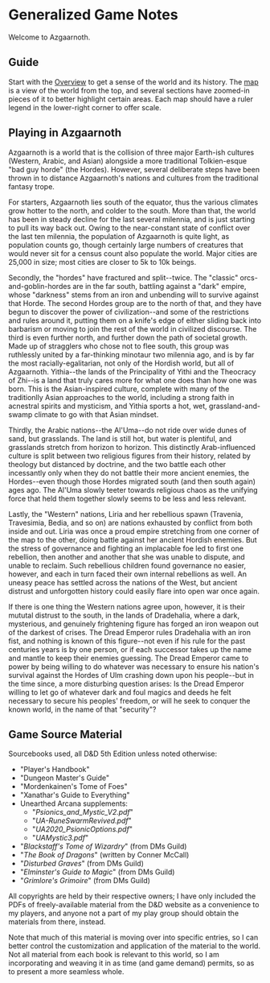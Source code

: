 # Generalized Game Notes
Welcome to Azgaarnoth.

## Guide
Start with the [Overview](Overview.md) to get a sense of the world and its history. The [map](Azgaarnoth.jpeg) is a view of the world from the top, and several sections have zoomed-in pieces of it to better highlight certain areas. Each map should have a ruler legend in the lower-right corner to offer scale.

## Playing in Azgaarnoth
Azgaarnoth is a world that is the collision of three major Earth-ish cultures (Western, Arabic, and Asian) alongside a more traditional Tolkien-esque "bad guy horde" (the Hordes). However, several deliberate steps have been thrown in to distance Azgaarnoth's nations and cultures from the traditional fantasy trope.

For starters, Azgaarnoth lies south of the equator, thus the various climates grow hotter to the north, and colder to the south. More than that, the world has been in steady decline for the last several milennia, and is just starting to pull its way back out. Owing to the near-constant state of conflict over the last ten milennia, the population of Azgaarnoth is quite light, as population counts go, though certainly large numbers of creatures that would never sit for a census count also populate the world. Major cities are 25,000 in size; most cities are closer to 5k to 10k beings.

Secondly, the "hordes" have fractured and split--twice. The "classic" orcs-and-goblin-hordes are in the far south, battling against a "dark" empire, whose "darkness" stems from an iron and unbending will to survive against that Horde. The second Hordes group are to the north of that, and they have begun to discover the power of civilization--and some of the restrictions and rules around it, putting them on a knife's edge of either sliding back into barbarism or moving to join the rest of the world in civilized discourse. The third is even further north, and further down the path of societal growth. Made up of stragglers who chose not to flee south, this group was ruthlessly united by a far-thinking minotaur two milennia ago, and is by far the most racially-egalitarian, not only of the Hordish world, but all of Azgaarnoth. Yithia--the lands of the Principality of Yithi and the Theocracy of Zhi--is a land that truly cares more for what one does than how one was born. This is the Asian-inspired culture, complete with many of the traditionlly Asian approaches to the world, including a strong faith in acnestral spirits and mysticism, and Yithia sports a hot, wet, grassland-and-swamp climate to go with that Asian mindset.

Thirdly, the Arabic nations--the Al'Uma--do not ride over wide dunes of sand, but grasslands. The land is still hot, but water is plentiful, and grasslands stretch from horizon to horizon. This distinctly Arab-influenced culture is split between two religious figures from their history, related by theology but distanced by doctrine, and the two battle each other incessantly only when they do not battle their more ancient enemies, the Hordes--even though those Hordes migrated south (and then south again) ages ago. The Al'Uma slowly teeter towards religious chaos as the unifying force that held them together slowly seems to be less and less relevant.

Lastly, the "Western" nations, Liria and her rebellious spawn (Travenia, Travesimia, Bedia, and so on) are nations exhausted by conflict from both inside and out. Liria was once a proud empire stretching from one corner of the map to the other, doing battle against her ancient Hordish enemies. But the stress of governance and fighting an implacable foe led to first one rebellion, then another and another that she was unable to dispute, and unable to reclaim. Such rebellious children found governance no easier, however, and each in turn faced their own internal rebellions as well. An uneasy peace has settled across the nations of the West, but ancient distrust and unforgotten history could easily flare into open war once again.

If there is one thing the Western nations agree upon, however, it is their mututal distrust to the south, in the lands of Dradehalia, where a dark, mysterious, and genuinely frightening figure has forged an iron weapon out of the darkest of crises. The Dread Emperor rules Dradehalia with an iron fist, and nothing is known of this figure--not even if his rule for the past centuries years is by one person, or if each successor takes up the name and mantle to keep their enemies guessing. The Dread Emperor came to power by being willing to do whatever was necessary to ensure his nation's survival against the Hordes of Ulm crashing down upon his people--but in the time since, a more disturbing question arises: Is the Dread Emperor willing to let go of whatever dark and foul magics and deeds he felt necessary to secure his peoples' freedom, or will he seek to conquer the known world, in the name of that "security"?

## Game Source Material
Sourcebooks used, all D&D 5th Edition unless noted otherwise:
* "Player's Handbook"
* "Dungeon Master's Guide"
* "Mordenkainen's Tome of Foes"
* "Xanathar's Guide to Everything"
* Unearthed Arcana supplements:
  * "*Psionics_and_Mystic_V2.pdf*"
  * "*UA-RuneSwarmRevived.pdf*"
  * "*UA2020_PsionicOptions.pdf*"
  * "*UAMystic3.pdf*"
* "*Blackstaff's Tome of Wizardry*" (from DMs Guild)
* "*The Book of Dragons*" (written by Conner McCall)
* "*Disturbed Graves*" (from DMs Guild)
* "*Elminster's Guide to Magic*" (from DMs Guild)
* "*Grimlore's Grimoire*" (from DMs Guild)

All copyrights are held by their respective owners; I have only included the PDFs of freely-available material from the D&D website as a convenience to my players, and anyone not a part of my play group should obtain the materials from there, instead.

Note that much of this material is moving over into specific entries, so I can better control the customization and application of the material to the world. Not all material from each book is relevant to this world, so I am incorporating and weaving it in as time (and game demand) permits, so as to present a more seamless whole.

